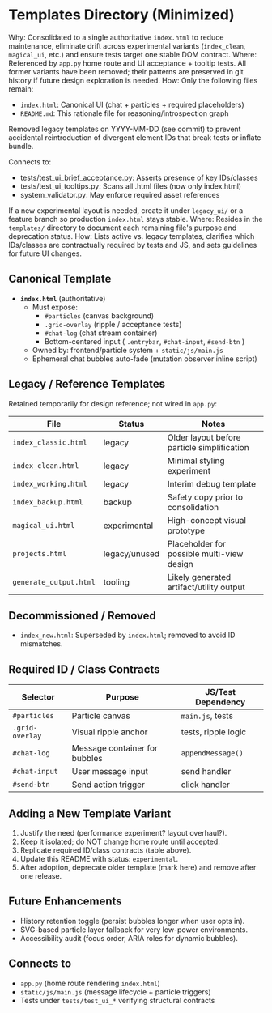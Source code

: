 # Templates Directory (Minimized)

Why:
  Consolidated to a single authoritative `index.html` to reduce maintenance,
  eliminate drift across experimental variants (`index_clean`, `magical_ui`,
  etc.) and ensure tests target one stable DOM contract.
Where:
  Referenced by `app.py` home route and UI acceptance + tooltip tests. All
  former variants have been removed; their patterns are preserved in git
  history if future design exploration is needed.
How:
  Only the following files remain:

* `index.html`: Canonical UI (chat + particles + required placeholders)
* `README.md`: This rationale file for reasoning/introspection graph

Removed legacy templates on YYYY-MM-DD (see commit) to prevent accidental
reintroduction of divergent element IDs that break tests or inflate bundle.

Connects to:
* tests/test_ui_brief_acceptance.py: Asserts presence of key IDs/classes
* tests/test_ui_tooltips.py: Scans all .html files (now only index.html)
* system_validator.py: May enforce required asset references

If a new experimental layout is needed, create it under `legacy_ui/` or a
feature branch so production `index.html` stays stable.
Where:
  Resides in the `templates/` directory to document each remaining file's purpose and deprecation status.
How:
  Lists active vs. legacy templates, clarifies which IDs/classes are contractually required by tests and JS, and sets guidelines for future UI changes.

## Canonical Template

- **`index.html`** (authoritative)
  - Must expose:
    - `#particles` (canvas background)
    - `.grid-overlay` (ripple / acceptance tests)
    - `#chat-log` (chat stream container)
    - Bottom-centered input ( `.entrybar`, `#chat-input`, `#send-btn` )
  - Owned by: frontend/particle system + `static/js/main.js`
  - Ephemeral chat bubbles auto-fade (mutation observer inline script)

## Legacy / Reference Templates

Retained temporarily for design reference; not wired in `app.py`:

| File                | Status      | Notes |
|---------------------|-------------|-------|
| `index_classic.html`| legacy      | Older layout before particle simplification |
| `index_clean.html`  | legacy      | Minimal styling experiment |
| `index_working.html`| legacy      | Interim debug template |
| `index_backup.html` | backup      | Safety copy prior to consolidation |
| `magical_ui.html`   | experimental| High-concept visual prototype |
| `projects.html`     | legacy/unused | Placeholder for possible multi-view design |
| `generate_output.html` | tooling  | Likely generated artifact/utility output |

## Decommissioned / Removed

- `index_new.html`: Superseded by `index.html`; removed to avoid ID mismatches.

## Required ID / Class Contracts

| Selector      | Purpose                                  | JS/Test Dependency |
|---------------|-------------------------------------------|--------------------|
| `#particles`  | Particle canvas                          | `main.js`, tests    |
| `.grid-overlay` | Visual ripple anchor                   | tests, ripple logic |
| `#chat-log`   | Message container for bubbles            | `appendMessage()`   |
| `#chat-input` | User message input                       | send handler        |
| `#send-btn`   | Send action trigger                      | click handler       |

## Adding a New Template Variant

1. Justify the need (performance experiment? layout overhaul?).
2. Keep it isolated; do NOT change home route until accepted.
3. Replicate required ID/class contracts (table above).
4. Update this README with status: `experimental`.
5. After adoption, deprecate older template (mark here) and remove after one release.

## Future Enhancements

- History retention toggle (persist bubbles longer when user opts in).
- SVG-based particle layer fallback for very low-power environments.
- Accessibility audit (focus order, ARIA roles for dynamic bubbles).

## Connects to

- `app.py` (home route rendering `index.html`)
- `static/js/main.js` (message lifecycle + particle triggers)
- Tests under `tests/test_ui_*` verifying structural contracts

